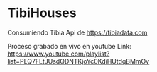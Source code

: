 # TibiHouses
Consumiendo Tibia Api de https://tibiadata.com

Proceso grabado en vivo en youtube
Link: https://www.youtube.com/playlist?list=PLQ7FLtJUsdQDNTKjoYc0KdiHUtdqBMmOv